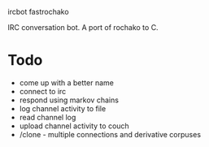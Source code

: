ircbot
fastrochako

IRC conversation bot.
A port of rochako to C.

# Todo
- come up with a better name
- connect to irc
- respond using markov chains
- log channel activity to file
- read channel log
- upload channel activity to couch
- /clone - multiple connections and derivative corpuses
